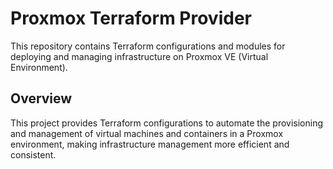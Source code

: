 # Proxmox Terraform Provider

This repository contains Terraform configurations and modules for deploying and managing infrastructure on Proxmox VE (Virtual Environment).

## Overview

This project provides Terraform configurations to automate the provisioning and management of virtual machines and containers in a Proxmox environment, making infrastructure management more efficient and consistent.
